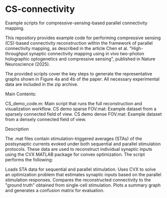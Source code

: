# CS-connectivity
Example scripts for compressive-sensing-based parallel connectivity mapping.

This repository provides example code for performing compressive sensing (CS)-based connectivity reconstruction within the framework of parallel connectivity mapping, as described in the article  Chen et al. "High-throughput synaptic connectivity 
mapping using in vivo two-photon holographic optogenetics and  compressive sensing", published in Nature Neuroscience (2025). 

The provided scripts cover the key steps to generate the representative graphs shown in Figure 4a and 4b of the paper. All necessary experimental data are included in the zip archive.

Main Contents:

CS_demo_code.m: Main script that runs the full reconstruction and visualization workflow.
CS demo sparse FOV.mat: Example dataset from a sparsely connected field of view.
CS demo dense FOV.mat: Example dataset from a densely connected field of view.

Description

The .mat files contain stimulation-triggered averages (STAs) of the postsynaptic currents evoked under both sequential and parallel stimulation protocols. These data are used to reconstruct individual synaptic inputs using the CVX MATLAB package for convex optimization.  The script performs the following:

Loads STA data for sequential and parallel stimulation.
Uses CVX to solve an optimization problem that estimates synaptic inputs based on the parallel stimulation responses.
Compares the reconstructed connectivity to the "ground truth" obtained from single-cell stimulation.
Plots a summary graph and generates a confusion matrix for evaluation.

